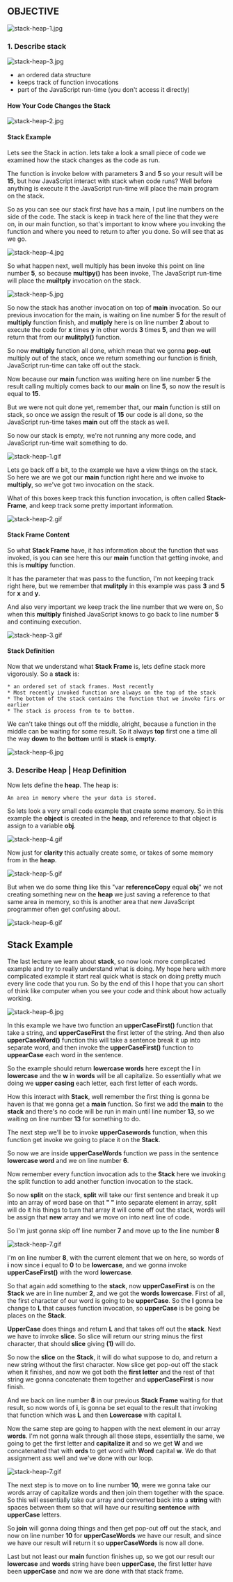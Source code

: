 ##  OBJECTIVE

![stack-heap-1.jpg](./images/stack-and-heap-1.jpg)

###  1. Describe stack

![stack-heap-3.jpg](./images/stack-and-heap-3.jpg)

* an ordered data structure
* keeps track of function invocations
* part of the JavaScript run-time (you don't access it directly)

#### How Your Code Changes the Stack

![stack-heap-2.jpg](./images/stack-and-heap-2.jpg)


#### Stack Example

Lets see the Stack in action. lets take a look a small piece of code we examined
how the stack changes as the code as run.

The function is invoke below with parameters **3** and **5** so your result will
be **15**, but how JavaScript interact with stack when code runs? Well before
anything is execute it the JavaScript run-time will place the main program on
the stack.

So as you can see our stack first have has a main, I put line numbers on the side
of the code. The stack is keep in track here of the line that they were on, in
our main function, so that's important to know where you invoking the function
and where you need to return to after you done. So will see that as we go.

![stack-heap-4.jpg](./images/stack-and-heap-4.jpg)

So what happen next, well multiply has been invoke this point on line number
**5**, so because **multipy()** has been invoke, The JavaScript run-time will
place the **muiltply** invocation on the stack.

![stack-heap-5.jpg](./images/stack-and-heap-5.jpg)

So now the stack has another invocation on top of **main** invocation. So our
previous invocation for the main, is waiting on line number **5** for the result
of **multiply** function finish, and **mutiply** here is on line number **2**
about to execute the code for **x** times **y** in other words **3** times
**5**, and then we will return that from our **mulitply()** function.

So now **multiply** function all done, which mean that we gonna **pop-out**
multiply out of the stack, once we return something our function is finish,
 JavaScript run-time can take off out the stack.

Now because our **main** function was waiting here on line number **5** the
result calling multiply comes back to our **main** on line **5**, so now the
result is equal to **15**.

But we were not quit done yet, remember that, our **main** function is still on
stack, so once we assign the result of **15** our code is all done, so the
JavaScript run-time takes **main** out off the stack as well.

So now our stack is empty,  we're not running any more code, and JavaScript
run-time wait something to do.

![stack-heap-1.gif](./images/stack-and-heap-1.gif)

Lets go back off a bit, to the example we have a view things on the stack. So
here we are we got our **main** function right here and we invoke to
**multiply**, so we've got two invocation on the stack.

What of this boxes keep track this function invocation, is often called
**Stack-Frame**, and keep track some pretty important information.

![stack-heap-2.gif](./images/stack-and-heap-2.gif)

#### Stack Frame Content

So what **Stack Frame** have, it has information about the function that was
invoked, is you can see here this our **main** function that getting invoke, and
this is **multipy** function.

It has the parameter that was pass to the function, I'm not keeping track right
here, but we remember that **mulitply** in this example was pass **3** and **5**
for **x** and **y**.

And also very important we keep track the line number that we were on, So when
this **multiply** finished JavaScript knows to go back to line number **5** and
continuing execution.

![stack-heap-3.gif](./images/stack-and-heap-3.gif)


#### Stack Definition

Now that we understand what **Stack Frame** is, lets define stack more
vigorously. So a **stack** is:

    * an ordered set of stack frames. Most recently
    * Most recently invoked function are always on the top of the stack
    * The bottom of the stack contains the function that we invoke firs or earlier
    * The stack is process from to to bottom.

We can't take things out off the middle, alright, because a function in the
middle can be waiting for some result. So it always **top** first one a time all
the way **down** to the **bottom** until is **stack** is **empty**.

![stack-heap-6.jpg](./images/stack-and-heap-6.jpg)

### 3. Describe Heap | Heap Definition

Now lets define the **heap**. The heap is:

    An area in memory where the your data is stored.

So lets look a very small code example that create some memory. So in this
example the **object** is created in the **heap**, and reference to that object
is assign to a variable **obj**.

![stack-heap-4.gif](./images/stack-and-heap-4.gif)

Now just for **clarity** this actually create some, or takes of some memory from in
the **heap**.


![stack-heap-5.gif](./images/stack-and-heap-5.gif)

But when we do some thing like this "var **referenceCopy** equal **obj**" we not
creating something new on the **heap** we just saving a reference to that same
area in memory, so this is another area that new JavaScript programmer often get
confusing about.

![stack-heap-6.gif](./images/stack-and-heap-6.gif)

## Stack Example

The last lecture we learn about **stack**, so now look more complicated example
and try to really understand what is doing. My hope here with more complicated
example it start real quick what is stack on doing pretty much every line code
that you run. So by the end of this I hope that you can short of think like
computer when you see your code and think about how actually working.

![stack-heap-6.jpg](./images/stack-and-heap-6.jpg)

In this example we have two function an **upperCaseFirst()** function that take
a string, and **upperCaseFirst** the first letter of the string. And then also
**upperCaseWord()** function this will take a sentence break it up into separate
word, and then invoke the **upperCaseFirst()** function to **uppearCase** each
word in the sentence.

So the example should return **lowercase words** here except the **l** in **lowercase**
and the **w** in **words** will be all capitalize. So essentially what we doing
we **upper casing** each letter, each first letter of each words.

How this interact with **Stack**, well remember the first thing is gonna be
haven is that we gonna get a **main** function. So first we add the **main** to
the **stack** and there's no code will be run in main until line number **13**,
so we waiting on line number **13** for something to do.

The next step we'll be to invoke **upperCasewords** function, when this function
get invoke we going to place it on the **Stack**.

So now we are inside **upperCaseWords** function we pass in the sentence
**lowercase word** and we on line number **6**.

Now remember every function invocation ads to the **Stack** here we invoking the
split function to add another function invocation to the stack.

So now **split** on the stack, **split** will take our first sentence and break
it up into an array of word base on that **" "** into separate element in array,
split will do it his things to turn that array it will come off out the stack,
words will be assign that **new** array and we move on into next line of code.

So I'm just gonna skip off line number **7** and move up to the line number
**8**

![stack-heap-7.gif](./images/stack-and-heap-7.gif)

I'm on line number **8**, with the current element that we on here, so words of
**i** now since **i** equal to **0** to be **lowercase**, and we gonna invoke
**upperCaseFirst()** with the word **lowercase**.

So that again add something to the **stack**, now **upperCaseFirst** is on the
**Stack** we are in line number **2**, and we got the **words** **lowercase**.
First of all, the first character of our word is going to be **upperCase**. So
the **l** gonna be change to **L** that causes function invocation, so **upperCase**
is be going be places on the **Stack**.

**UpperCase** does things and return **L** and that takes off out the **stack**.
Next we have to invoke **slice**. So slice will return our string minus the
first character, that should **slice** giving **(1)** will do.

So now the **slice** on the **Stack**, it will do what suppose to do, and return
a new string without the first character. Now slice get pop-out off the stack
when it finishes, and now we got both the **first letter** and the rest of that
string we gonna concatenate them together and **upperCaseFirst** is now finish.

And we back on line number **8** in our previous **Stack Frame** waiting for
that result, so now words of **i**, is gonna be set equal to the result that
invoking that function which was **L** and then **Lowercase** with capital
**l**.

Now the same step are going to happen with the next element in our array
**words**. I'm not gonna walk through all those steps, essentially the same, we
going to get the first letter and **capitalize it** and so we get **W** and we
concatenated that with **ords** to get word with **Word** capital **w**. We do
that assignment ass well and we've done with our loop.

![stack-heap-7.gif](./images/stack-and-heap-7.gif)

The next step is to move on to line number **10**, were we gonna take our words
array of capitalize words and then join them together with the space. So this
will essentially take our array and converted back into a **string** with spaces
between them so that will have our resulting **sentence** with **upperCase**
letters.

So **join** will gonna doing things and then get pop-out off out the stack, and
now on line number **10** for **upperCaseWords** we have our result, and since
we have our result will return it so **upperCaseWords** is now all done.

Last but not least our **main** function finishes up, so we got our result our
**lowercase** and **words** string have been **upperCase**, the first letter
have been **upperCase** and now we are done with that stack frame.


